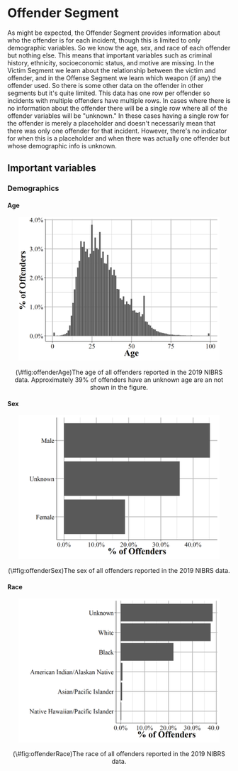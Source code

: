 # Offender Segment





As might be expected, the Offender Segment provides information about who the offender is for each incident, though this is limited to only demographic variables. So we know the age, sex, and race of each offender but nothing else. This means that important variables such as criminal history, ethnicity, socioeconomic status, and motive are missing. In the Victim Segment we learn about the relationship between the victim and offender, and in the Offense Segment we learn which weapon (if any) the offender used. So there is some other data on the offender in other segments but it's quite limited. This data has one row per offender so incidents with multiple offenders have multiple rows. In cases where there is no information about the offender there will be a single row where all of the offender variables will be "unknown." In these cases having a single row for the offender is merely a placeholder and doesn't necessarily mean that there was only one offender for that incident. However, there's no indicator for when this is a placeholder and when there was actually one offender but whose demographic info is unknown.

## Important variables

### Demographics

#### Age

<div class="figure" style="text-align: center">
<img src="offender_files/figure-html/offenderAge-1.png" alt="The age of all offenders reported in the 2019 NIBRS data. Approximately 39% of offenders have an unknown age are an not shown in the figure." width="90%" />
<p class="caption">(\#fig:offenderAge)The age of all offenders reported in the 2019 NIBRS data. Approximately 39% of offenders have an unknown age are an not shown in the figure.</p>
</div>


#### Sex

<div class="figure" style="text-align: center">
<img src="offender_files/figure-html/offenderSex-1.png" alt="The sex of all offenders reported in the 2019 NIBRS data." width="90%" />
<p class="caption">(\#fig:offenderSex)The sex of all offenders reported in the 2019 NIBRS data.</p>
</div>


#### Race

<div class="figure" style="text-align: center">
<img src="offender_files/figure-html/offenderRace-1.png" alt="The race of all offenders reported in the 2019 NIBRS data." width="90%" />
<p class="caption">(\#fig:offenderRace)The race of all offenders reported in the 2019 NIBRS data.</p>
</div>

